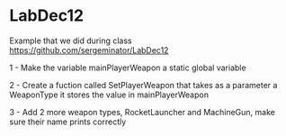 # LabDec12
Example that we did during class
https://github.com/sergeminator/LabDec12

1 - Make the variable mainPlayerWeapon a static 
    global variable
	
2 - Create a fuction called SetPlayerWeapon that 
    takes as a parameter a WeaponType
    it stores the value in mainPlayerWeapon
	
3 - Add 2 more weapon types, RocketLauncher and 
    MachineGun, make sure their name prints 
	correctly
